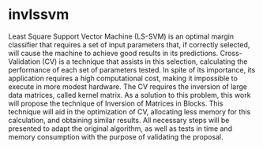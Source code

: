 # invlssvm

Least Square Support Vector Machine (LS-SVM) is an optimal margin classifier that requires a set of input parameters that, if correctly selected, will cause the machine to achieve good results in its predictions. Cross-Validation (CV) is a technique that assists in this selection, calculating the performance of each set of parameters tested. In spite of its importance, its application requires a high computational cost, making it impossible to execute in more modest hardware. The CV requires the inversion of large data matrices, called kernel matrix. As a solution to this problem, this work will propose the technique of Inversion of Matrices in Blocks. This technique will aid in the optimization of CV, allocating less memory for this calculation, and obtaining similar results. All necessary steps will be presented to adapt the original algorithm, as well as tests in time and memory consumption with the purpose of validating the proposal.
